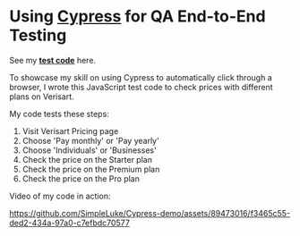 # Using [Cypress](https://www.cypress.io/) for QA End-to-End Testing

See my **[test code](/cypress/e2e/price.cy.js)** here.

To showcase my skill on using Cypress to automatically click through a browser, I wrote this JavaScript test code to check prices with different plans on Verisart.

My code tests these steps:

1. Visit Verisart Pricing page
2. Choose 'Pay monthly' or 'Pay yearly'
3. Choose 'Individuals' or 'Businesses'
4. Check the price on the Starter plan
5. Check the price on the Premium plan
6. Check the price on the Pro plan

Video of my code in action:

https://github.com/SimpleLuke/Cypress-demo/assets/89473016/f3465c55-ded2-434a-97a0-c7efbdc70577

